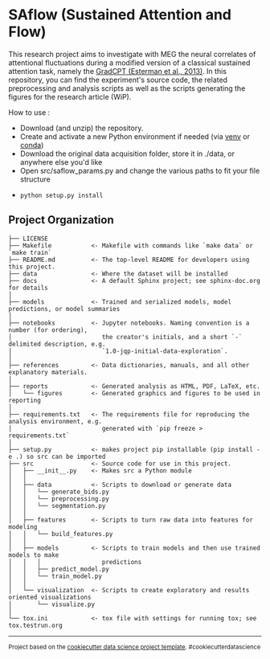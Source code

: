 SAflow (Sustained Attention and Flow)
==============================

This research project aims to investigate with MEG the neural correlates of attentional fluctuations during a modified version of a classical sustained attention task, namely the [GradCPT (Esterman et al., 2013)](https://academic.oup.com/cercor/article/23/11/2712/303412?login=true).
In this repository, you can find the experiment's source code, the related preprocessing and analysis scripts as well as the scripts generating the figures for the research article (WiP).

How to use :
- Download (and unzip) the repository.
- Create and activate a new Python environment if needed (via [venv](https://docs.python.org/3/library/venv.html) or [conda](https://uoa-eresearch.github.io/eresearch-cookbook/recipe/2014/11/20/conda/))
- Download the original data acquisition folder, store it in ./data, or anywhere else you'd like
- Open src/saflow_params.py and change the various paths to fit your file structure
-     python setup.py install


Project Organization
------------

    ├── LICENSE
    ├── Makefile           <- Makefile with commands like `make data` or `make train`
    ├── README.md          <- The top-level README for developers using this project.
    ├── data               <- Where the dataset will be installed
    ├── docs               <- A default Sphinx project; see sphinx-doc.org for details
    │
    ├── models             <- Trained and serialized models, model predictions, or model summaries
    │
    ├── notebooks          <- Jupyter notebooks. Naming convention is a number (for ordering),
    │                         the creator's initials, and a short `-` delimited description, e.g.
    │                         `1.0-jqp-initial-data-exploration`.
    │
    ├── references         <- Data dictionaries, manuals, and all other explanatory materials.
    │
    ├── reports            <- Generated analysis as HTML, PDF, LaTeX, etc.
    │   └── figures        <- Generated graphics and figures to be used in reporting
    │
    ├── requirements.txt   <- The requirements file for reproducing the analysis environment, e.g.
    │                         generated with `pip freeze > requirements.txt`
    │
    ├── setup.py           <- makes project pip installable (pip install -e .) so src can be imported
    ├── src                <- Source code for use in this project.
    │   ├── __init__.py    <- Makes src a Python module
    │   │
    │   ├── data           <- Scripts to download or generate data
    │   │   └── generate_bids.py
    │   │   └── preprocessing.py
    │   │   └── segmentation.py    
    │   │
    │   ├── features       <- Scripts to turn raw data into features for modeling
    │   │   └── build_features.py
    │   │
    │   ├── models         <- Scripts to train models and then use trained models to make
    │   │   │                 predictions
    │   │   ├── predict_model.py
    │   │   └── train_model.py
    │   │
    │   └── visualization  <- Scripts to create exploratory and results oriented visualizations
    │       └── visualize.py
    │
    └── tox.ini            <- tox file with settings for running tox; see tox.testrun.org


--------

<p><small>Project based on the <a target="_blank" href="https://drivendata.github.io/cookiecutter-data-science/">cookiecutter data science project template</a>. #cookiecutterdatascience</small></p>
